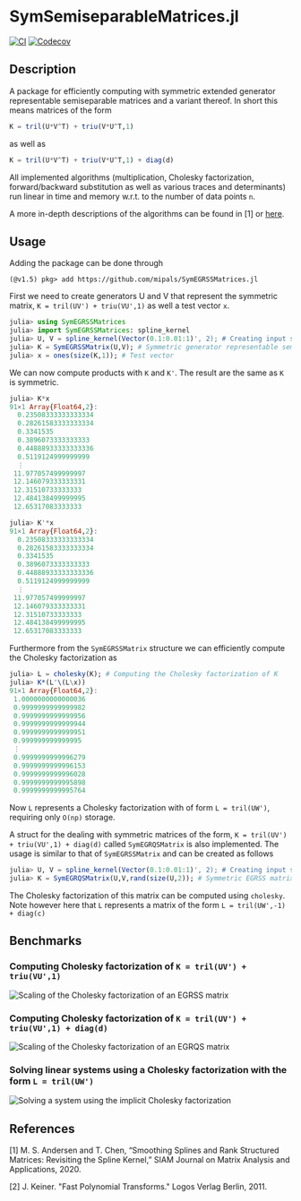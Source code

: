 # SymSemiseparableMatrices.jl

[![CI](https://github.com/mipals/SymSemiseparableMatrices.jl/actions/workflows/CI.yml/badge.svg)](https://github.com/mipals/SymSemiseparableMatrices.jl/actions/workflows/CI.yml)
[![Codecov](https://codecov.io/gh/mipals/SymSemiseparableMatrices.jl/branch/main/graph/badge.svg)](https://codecov.io/gh/mipals/SymSemiseparableMatrices.jl)

## Description
A package for efficiently computing with symmetric extended generator representable semiseparable matrices and a variant thereof. In short this means matrices of the form
```julia
K = tril(U*V^T) + triu(V*U^T,1)
```

as well as


```julia
K = tril(U*V^T) + triu(V*U^T,1) + diag(d)
```

All implemented algorithms (multiplication, Cholesky factorization, forward/backward substitution as well as various traces and determinants) run linear in time and memory w.r.t. to the number of data points ```n```.

A more in-depth descriptions of the algorithms can be found in [1] or [here](https://github.com/mipals/SmoothingSplines.jl/blob/master/mt_mikkel_paltorp.pdf).

## Usage
Adding the package can be done through
```
(@v1.5) pkg> add https://github.com/mipals/SymEGRSSMatrices.jl
```
First we need to create generators U and V that represent the symmetric matrix, ```K = tril(UV') + triu(VU',1)``` as well a test vector ```x```.
```julia
julia> using SymEGRSSMatrices
julia> import SymEGRSSMatrices: spline_kernel
julia> U, V = spline_kernel(Vector(0.1:0.01:1)', 2); # Creating input such that K is PD
julia> K = SymEGRSSMatrix(U,V); # Symmetric generator representable semiseparable matrix
julia> x = ones(size(K,1)); # Test vector
```
We can now compute products with ```K``` and ```K'```. The result are the same as ```K``` is symmetric.
```julia
julia> K*x
91×1 Array{Float64,2}:
  0.23508333333333334
  0.28261583333333334
  0.3341535          
  0.3896073333333333 
  0.44888933333333336
  0.5119124999999999 
  ⋮                  
 11.977057499999997  
 12.146079333333331  
 12.31510733333333   
 12.484138499999995  
 12.65317083333333 

julia> K'*x
91×1 Array{Float64,2}:
  0.23508333333333334
  0.28261583333333334
  0.3341535          
  0.3896073333333333 
  0.44888933333333336
  0.5119124999999999 
  ⋮                  
 11.977057499999997  
 12.146079333333331  
 12.31510733333333   
 12.484138499999995  
 12.65317083333333  
```

Furthermore from the ```SymEGRSSMatrix``` structure we can efficiently compute the Cholesky factorization as
```julia 
julia> L = cholesky(K); # Computing the Cholesky factorization of K
julia> K*(L'\(L\x))
91×1 Array{Float64,2}:
 1.0000000000000036
 0.9999999999999982
 0.9999999999999956
 0.9999999999999944
 0.9999999999999951
 0.999999999999995 
 ⋮                 
 0.9999999999996279
 0.9999999999996153
 0.9999999999996028
 0.9999999999995898
 0.9999999999995764
```
Now ```L``` represents a Cholesky factorization with of form ```L = tril(UW')```, requiring only ```O(np)``` storage. 

A struct for the dealing with symmetric matrices of the form, ```K = tril(UV') + triu(VU',1) + diag(d)``` called ```SymEGRQSMatrix``` is also implemented. The usage is similar to that of ```SymEGRSSMatrix``` and can be created as follows
```julia
julia> U, V = spline_kernel(Vector(0.1:0.01:1)', 2); # Creating input such that K is PD
julia> K = SymEGRQSMatrix(U,V,rand(size(U,2)); # Symmetric EGRSS matrix + diagonal
```
The Cholesky factorization of this matrix can be computed using ```cholesky```. Note however here that ```L``` represents a matrix of the form ```L = tril(UW',-1) + diag(c)```

## Benchmarks
### Computing Cholesky factorization of ```K = tril(UV') + triu(VU',1)```
![Scaling of the Cholesky factorization of an EGRSS matrix](https://i.imgur.com/NFqfreO.png)
### Computing Cholesky factorization of ```K = tril(UV') + triu(VU',1) + diag(d)```
![Scaling of the Cholesky factorization of an EGRQS matrix](https://i.imgur.com/IuupJSP.png)
### Solving linear systems using a Cholesky factorization with the form ```L = tril(UW')```
![Solving a system using the implicit Cholesky factorization](https://i.imgur.com/mYBNTSr.png)

## References
[1] M. S. Andersen and T. Chen, “Smoothing Splines and Rank Structured Matrices: Revisiting the Spline Kernel,” SIAM Journal on Matrix Analysis and Applications, 2020.

[2] J. Keiner. "Fast Polynomial Transforms." Logos Verlag Berlin, 2011.
